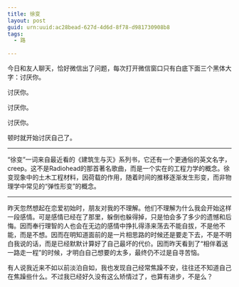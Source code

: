 ```yaml
---
title: 徐变
layout: post
guid: urn:uuid:ac28bead-627d-4d6d-8f78-d981730908b8
tags:
  - 路
  
---
```


今日和友人聊天，恰好微信出了问题，每次打开微信窗口只有白底下面三个黑体大字：讨厌你。

讨厌你。

讨厌你。

讨厌你。

顿时就开始讨厌自己了。

---

“徐变”一词来自最近看的《建筑生与灭》系列书，它还有一个更通俗的英文名字，creep。这不是Radiohead的那首著名歌曲，而是一个实在的工程力学的概念。徐变现象中的土木工程材料，因荷载的作用，随着时间的推移逐渐发生形变，而非物理学中常见的“弹性形变”的概念。

---

昨天忽然想起在恋爱初始时，朋友对我的不理解。他们不理解为什么我会开始这样一段感情。可是感情已经在了那里，躲倒也躲得掉，只是怕会多了多少的遗憾和后悔。因而奉行理智的人也会在无边的感情中挣扎得涤来荡去不能自拔，不是他不能，而是不想。因而在明知道面前的是一片相思路的时候还是要走下去，不是不明白我说的话，而是已经默默计算好了自己最坏的代价。因而昨天看到了“相伴着送一路走一程”的时候，才明白自己想要的太多，最终仍不过是自寻苦恼。

有人说我近来不如以前淡泊自如，我也发现自己经常焦躁不安，往往还不知道自己在焦躁些什么。不过我已经好久没有这么矫情过了，也算有进步，不是么？